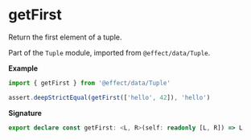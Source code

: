 # getFirst

Return the first element of a tuple.

Part of the `Tuple` module, imported from `@effect/data/Tuple`.

**Example**

```ts
import { getFirst } from '@effect/data/Tuple'

assert.deepStrictEqual(getFirst(['hello', 42]), 'hello')
```

**Signature**

```ts
export declare const getFirst: <L, R>(self: readonly [L, R]) => L
```
